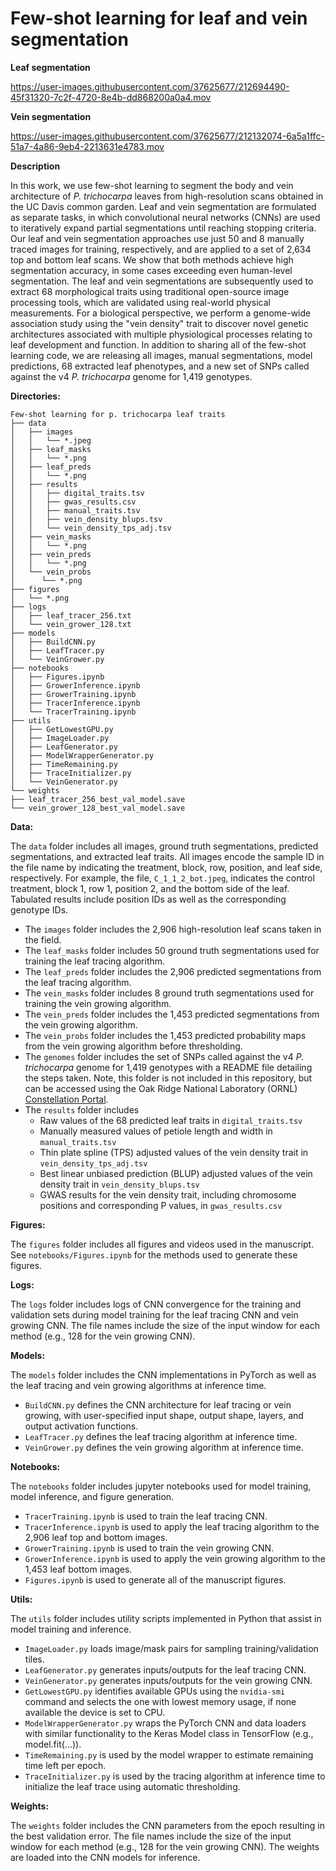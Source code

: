# Few-shot learning for leaf and vein segmentation

**Leaf segmentation**

https://user-images.githubusercontent.com/37625677/212694490-45f31320-7c2f-4720-8e4b-dd868200a0a4.mov

**Vein segmentation**

https://user-images.githubusercontent.com/37625677/212132074-6a5a1ffc-51a7-4a86-9eb4-2213631e4783.mov 

**Description**

In this work, we use few-shot learning to segment the body and vein architecture of *P. trichocarpa* leaves from high-resolution scans obtained in the UC Davis common garden. Leaf and vein segmentation are formulated as separate tasks, in which convolutional neural networks (CNNs) are used to iteratively expand partial segmentations until reaching stopping criteria. Our leaf and vein segmentation approaches use just 50 and 8 manually traced images for training, respectively, and are applied to a set of 2,634 top and bottom leaf scans. We show that both methods achieve high segmentation accuracy, in some cases exceeding even human-level segmentation. The leaf and vein segmentations are subsequently used to extract 68 morphological traits using traditional open-source image processing tools, which are validated using real-world physical measurements. For a biological perspective, we perform a genome-wide association study using the "vein density" trait to discover novel genetic architectures associated with multiple physiological processes relating to leaf development and function. In addition to sharing all of the few-shot learning code, we are releasing all images, manual segmentations, model predictions, 68 extracted leaf phenotypes, and a new set of SNPs called against the v4 *P. trichocarpa* genome for 1,419 genotypes.

**Directories:**

    Few-shot learning for p. trichocarpa leaf traits
    ├── data
    │   ├── images
    │   │   └── *.jpeg
    │   ├── leaf_masks
    │   │   └── *.png
    │   ├── leaf_preds
    │   │   └── *.png
    │   ├── results
    │   │   ├── digital_traits.tsv
    │   │   ├── gwas_results.csv
    │   │   ├── manual_traits.tsv
    │   │   ├── vein_density_blups.tsv
    │   │   └── vein_density_tps_adj.tsv
    │   ├── vein_masks
    │   │   └── *.png
    │   ├── vein_preds
    │   │   └── *.png
    │   └── vein_probs
    │      └── *.png
    ├── figures
    │   └── *.png
    ├── logs
    │   ├── leaf_tracer_256.txt
    │   └── vein_grower_128.txt
    ├── models
    │   ├── BuildCNN.py
    │   ├── LeafTracer.py
    │   └── VeinGrower.py
    ├── notebooks
    │   ├── Figures.ipynb
    │   ├── GrowerInference.ipynb
    │   ├── GrowerTraining.ipynb
    │   ├── TracerInference.ipynb
    │   └── TracerTraining.ipynb
    ├── utils
    │   ├── GetLowestGPU.py
    │   ├── ImageLoader.py
    │   ├── LeafGenerator.py
    │   ├── ModelWrapperGenerator.py
    │   ├── TimeRemaining.py
    │   ├── TraceInitializer.py
    │   └── VeinGenerator.py
    └── weights
    ├── leaf_tracer_256_best_val_model.save
    └── vein_grower_128_best_val_model.save

**Data:**

The `data` folder includes all images, ground truth segmentations, predicted segmentations, and extracted leaf traits. All images encode the sample ID in the file name by indicating the treatment, block, row, position, and leaf side, respectively. For example, the file, `C_1_1_2_bot.jpeg`, indicates the control treatment, block 1, row 1, position 2, and the bottom side of the leaf. Tabulated results include position IDs as well as the corresponding genotype IDs.

- The `images` folder includes the 2,906 high-resolution leaf scans taken in the field. 
- The `leaf_masks` folder includes 50 ground truth segmentations used for training the leaf tracing algorithm. 
- The `leaf_preds` folder includes the 2,906 predicted segmentations from the leaf tracing algorithm. 
- The `vein_masks` folder includes 8 ground truth segmentations used for training the vein growing algorithm.
- The `vein_preds` folder includes the 1,453 predicted segmentations from the vein growing algorithm.
- The `vein_probs` folder includes the 1,453 predicted probability maps from the vein growing algorithm before thresholding.
- The `genomes` folder includes the set of SNPs called against the v4 *P. trichocarpa* genome for 1,419 genotypes with a README file detailing the steps taken. Note, this folder is not included in this repository, but can be accessed using the Oak Ridge National Laboratory (ORNL) [Constellation Portal](https://doi.org/10.13139/ORNLNCCS/1908723).
- The `results` folder includes 
  - Raw values of the 68 predicted leaf traits in `digital_traits.tsv`
  - Manually measured values of petiole length and width in `manual_traits.tsv`
  - Thin plate spline (TPS) adjusted values of the vein density trait in `vein_density_tps_adj.tsv`
  - Best linear unbiased prediction (BLUP) adjusted values of the vein density trait in `vein_density_blups.tsv`
  - GWAS results for the vein density trait, including chromosome positions and corresponding P values, in `gwas_results.csv`

**Figures:**

The `figures` folder includes all figures and videos used in the manuscript. See `notebooks/Figures.ipynb` for the methods used to generate these figures.

**Logs:**

The `logs` folder includes logs of CNN convergence for the training and validation sets during model training for the leaf tracing CNN and vein growing CNN. The file names include the size of the input window for each method (e.g., 128 for the vein growing CNN).

**Models:**

The `models` folder includes the CNN implementations in PyTorch as well as the leaf tracing and vein growing algorithms at inference time.

- `BuildCNN.py` defines the CNN architecture for leaf tracing or vein growing, with user-specified input shape, output shape, layers, and output activation functions.
- `LeafTracer.py` defines the leaf tracing algorithm at inference time.
- `VeinGrower.py` defines the vein growing algorithm at inference time.

**Notebooks:**

The `notebooks` folder includes jupyter notebooks used for model training, model inference, and figure generation.

- `TracerTraining.ipynb` is used to train the leaf tracing CNN.
- `TracerInference.ipynb` is used to apply the leaf tracing algorithm to the 2,906 leaf top and bottom images.
- `GrowerTraining.ipynb` is used to train the vein growing CNN.
- `GrowerInference.ipynb` is used to apply the vein growing algorithm to the 1,453 leaf bottom images.
- `Figures.ipynb` is used to generate all of the manuscript figures.

**Utils:**

The `utils` folder includes utility scripts implemented in Python that assist in model training and inference. 

- `ImageLoader.py` loads image/mask pairs for sampling training/validation tiles.
- `LeafGenerator.py` generates inputs/outputs for the leaf tracing CNN.
- `VeinGenerator.py` generates inputs/outputs for the vein growing CNN.
- `GetLowestGPU.py` identifies available GPUs using the `nvidia-smi` command and selects the one with lowest memory usage, if none available the device is set to CPU.
- `ModelWrapperGenerator.py` wraps the PyTorch CNN and data loaders with similar functionality to the Keras Model class in TensorFlow (e.g., model.fit(...)).
- `TimeRemaining.py` is used by the model wrapper to estimate remaining time left per epoch.
- `TraceInitializer.py` is used by the tracing algorithm at inference time to initialize the leaf trace using automatic thresholding.

**Weights:**

The `weights` folder includes the CNN parameters from the epoch resulting in the best validation error. The file names include the size of the input window for each method (e.g., 128 for the vein growing CNN). The weights are loaded into the CNN models for inference.

